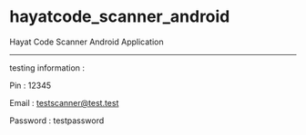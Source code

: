 # hayatcode_scanner_android
Hayat Code Scanner Android Application

----------------------------------------------
testing information :

Pin : 12345

Email : testscanner@test.test

Password : testpassword
